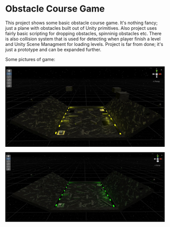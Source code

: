 # Obstacle Course Game 

This project shows some basic obstacle course game. It's nothing fancy; just a plane with obstacles built out of Unity primitives.
Also project uses fairly basic scripting for dropping obstacles, spinninig obstacles etc. There is also collision system that is 
used for detecting when player finish a level and Unity Scene Managment for loading levels. Project is far from done; it's just a 
prototype and can be expanded further.

Some pictures of game:

![LevelPicture](https://github.com/filipmihaljcic/obstacle-course-unity/blob/main/images/ObstacleCourseGamePicture.jpg)

![LevelPicture](https://github.com/filipmihaljcic/obstacle-course-unity/blob/main/images/ObstacleCourseGamePicture2.jpg)

